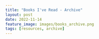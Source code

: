 ```yaml
---
title: "Books I've Read - Archive"
layout: post
date: 2022-11-14
feature_image: images/books_archive.png
tags: [resources, archive]
---
```



<!-- more -->
